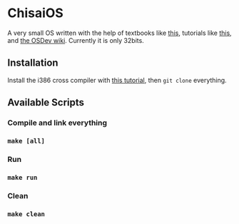 # ChisaiOS

A very small OS written with the help of textbooks like [this](https://www.cs.bham.ac.uk/~exr/lectures/opsys/10_11/lectures/os-dev.pdf), tutorials like [this](https://github.com/cfenollosa/os-tutorial), and [the OSDev wiki](https://wiki.osdev.org/Main_Page). Currently it is only 32bits.

## Installation

Install the i386 cross compiler with [this tutorial](https://wiki.osdev.org/GCC_Cross-Compiler), then `git clone` everything.

## Available Scripts

### Compile and link everything

### `make [all]`

### Run

### `make run`

### Clean

### `make clean`
